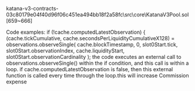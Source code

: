 katana-v3-contracts-03c80179e04f40d96f06c451ea494bb18f2a58fc\src\core\KatanaV3Pool.sol  [659~666]

Code examples:
if (!cache.computedLatestObservation) {
     (cache.tickCumulative, cache.secondsPerLiquidityCumulativeX128) = observations.observeSingle(
              cache.blockTimestamp,
                0,
              slot0Start.tick,
              slot0Start.observationIndex,
              cache.liquidityStart,
              slot0Start.observationCardinality
      );
the code executes an external call to observations.observeSingle() within the if condition, and this call is within a loop. if cache.computedLatestObservation is false, then this external function is called every time through the loop.this will increase Commission expense